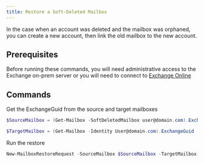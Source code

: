 ```yaml
---
title: Restore a Soft-Deleted Mailbox
---
```


In the case when an account was deleted and the mailbox was orphaned, you can create a new account, then link the old mailbox to the new account.

## Prerequisites

Before running these commands, you will need administrative access to the Exchange on-prem server or you will need to connect to [Exchange Online](../1%20Global/ExchangeOnlineManagement.md)

## Commands

Get the ExchangeGuid from the source and target mailboxes

```PowerShell
$SourceMailbox = (Get-Mailbox -SoftDeletedMailbox user@domain.com).ExchangeGuid

$TargetMailbox = (Get-Mailbox -Identity User@domain.com).ExchangeGuid
```

Run the restore

```PowerShell
New-MailboxRestoreRequest -SourceMailbox $SourceMailbox -TargetMailbox $TargetMailbox -AllowLegacyDNMismatch
```
